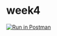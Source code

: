 # week4
[![Run in Postman](https://run.pstmn.io/button.svg)](https://app.getpostman.com/run-collection/1d1437b58c8525e81d36)
